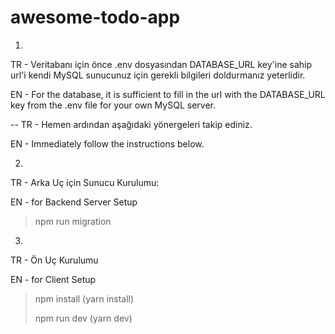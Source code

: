 # awesome-todo-app

1)
TR - Veritabanı için önce .env dosyasından DATABASE_URL key'ine sahip url'i kendi MySQL sunucunuz için gerekli bilgileri doldurmanız yeterlidir.

EN - For the database, it is sufficient to fill in the url with the DATABASE_URL key from the .env file for your own MySQL server.

--
TR - Hemen ardından aşağıdaki yönergeleri takip ediniz.

EN - Immediately follow the instructions below.

2)
TR - Arka Uç için Sunucu Kurulumu:

EN - for Backend Server Setup

> npm run migration

3)
TR - Ön Uç Kurulumu

EN - for Client Setup


> npm install (yarn install)
> 
> npm run dev (yarn dev)

